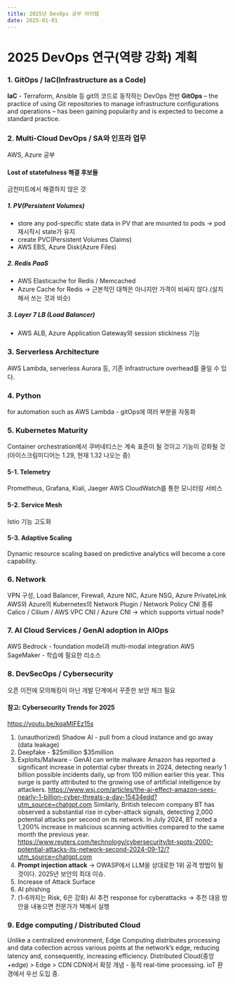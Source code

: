 ```yaml
---
title: 2025년 DevOps 공부 아이템
date: 2025-01-01
---
```

# 2025 DevOps 연구(역량 강화) 계획
### 1. GitOps / IaC(Infrastructure as a Code)
**IaC** - Terraform, Ansible 등 git의 코드로 동작하는 DevOps 전반
**GitOps** – the practice of using Git repositories to manage infrastructure configurations and operations – has been gaining popularity and is expected to become a standard practice.
  
### 2. Multi-Cloud DevOps / SA와 인프라 업무
AWS, Azure 공부
#### Lost of statefulness 해결 후보들
금천미트에서 해결하지 않은 것
##### 1. PV(Persistent Volumes)
- store any pod-specific state data in PV that are mounted to pods → pod 재시작시 state가 유지
- create PVC(Persistent Volumes Claims) 
- AWS EBS, Azure Disk(Azure Files)
##### 2. Redis PaaS
- AWS Elasticache for Redis / Memcached
- Azure Cache for Redis 
→ 근본적인 대책은 아니지만 가격이 비싸지 않다.(설치해서 쓰는 것과 비슷)
##### 3. Layer 7 LB (Load Balancer)
- AWS ALB, Azure Application Gateway와 session stickiness 기능

### 3. Serverless Architecture
AWS Lambda, serverless Aurora 등, 기존 infrastructure overhead를 줄일 수 있다.

### 4. Python
for automation such as AWS Lambda - gitOps에 여러 부분을 자동화

### 5. Kubernetes Maturity
Container orchestration에서 쿠버네티스는 계속 표준이 될 것이고 기능이 강화될 것 (아이스크림미디어는 1.29, 현재 1.32 나오는 중)
#### 5-1. Telemetry
Prometheus, Grafana, Kiali, Jaeger
AWS CloudWatch를 통한 모니터링 서비스
#### 5-2. Service Mesh
Istio 기능 고도화
#### 5-3. Adaptive Scaling
Dynamic resource scaling based on predictive analytics will become a core capability.

### 6. Network
VPN 구성, Load Balancer, Firewall, Azure NIC, Azure NSG, Azure PrivateLink
AWS와 Azure의 Kubernetes의 Network Plugin / Network Policy
CNI 종류 Calico / Cilium / AWS VPC CNI / Azure CNI → which supports virtual node?
 
### 7. AI Cloud Services / GenAI adoption in AIOps
AWS Bedrock - foundation model과 multi-modal integration
AWS SageMaker - 학습에 필요한 리소스

### 8. DevSecOps / Cybersecurity
오픈 이전에 모의해킹이 아닌 개발 단계에서 꾸준한 보안 체크 필요

#### 참고: Cybersecurity Trends for 2025
https://youtu.be/kqaMIFEz15s
1. (unauthorized) Shadow AI - pull from a cloud instance and go away (data leakage)
2. Deepfake - $25million $35million
3. Exploits/Malware - GenAI can write malware
Amazon has reported a significant increase in potential cyber threats in 2024, detecting nearly 1 billion possible incidents daily, up from 100 million earlier this year. This surge is partly attributed to the growing use of artificial intelligence by attackers. https://www.wsj.com/articles/the-ai-effect-amazon-sees-nearly-1-billion-cyber-threats-a-day-15434edd?utm_source=chatgpt.com
Similarly, British telecom company BT has observed a substantial rise in cyber-attack signals, detecting 2,000 potential attacks per second on its network. In July 2024, BT noted a 1,200% increase in malicious scanning activities compared to the same month the previous year.
https://www.reuters.com/technology/cybersecurity/bt-spots-2000-potential-attacks-its-network-second-2024-09-12/?utm_source=chatgpt.com
4. **Prompt injection attack** → OWASP에서 LLM을 상대로한 1위 공격 방법이 될 것이다. 2025년 보안의 최대 이슈.
5. Increase of Attack Surface
6. AI phishing
7. (1-6까지는 Risk, 6은 강화) AI 추천 response for cyberattacks → 추천 대응 방안을 내놓으면 전문가가 택해서 실행

### 9. Edge computing / Distributed Cloud
Unlike a centralized environment, Edge Computing distributes processing and data collection across various points at the network’s edge, reducing latency and, consequently, increasing efficiency.
Distributed Cloud(중앙+edge) > Edge > CDN
CDN에서 확장 개념 - 동적 real-time processing. ioT 환경에서 우선 도입 중.
